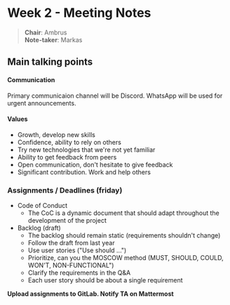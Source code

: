 # Week 2 - Meeting Notes

> **Chair**: Ambrus  
> **Note-taker**: Markas

## Main talking points

#### Communication

Primary communicaion channel will be Discord. WhatsApp will be used for urgent announcements.

#### Values

* Growth, develop new skills
* Confidence, ability to rely on others
* Try new technologies that we're not yet familiar
* Ability to get feedback from peers
* Open communication, don't hesitate to give feedback
* Significant contribution. Work and help others

### Assignments / Deadlines (friday)

* Code of Conduct
  * The CoC is a dynamic document that should adapt throughout the development of the project
* Backlog (draft)
  * The backlog should remain static (requirements shouldn't change)
  * Follow the draft from last year
  * Use user stories ("Use should ...")
  * Prioritize, can you the MOSCOW method (MUST, SHOULD, COULD, WON'T, NON-FUNCTIONAL")
  * Clarify the requirements in the Q&A
  * Each user story should be about a single requirement

**Upload assignments to GitLab. Notify TA on Mattermost**

